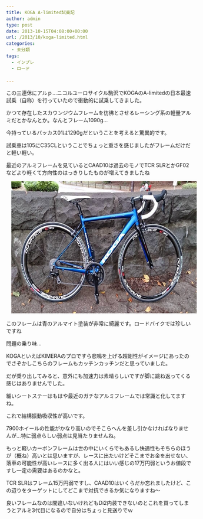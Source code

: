 ```yaml
---
title: KOGA A-limited試乗記
author: admin
type: post
date: 2013-10-15T04:08:00+00:00
url: /2013/10/koga-limited.html
categories:
  - 未分類
tags:
  - インプレ
  - ロード

---
```

この三連休にアルｐ…ニコルユーロサイクル駒沢でKOGAのA-limitedの日本最速試乗（自称）を行っていたので衝動的に試乗してきました。

かつて存在したスカウンジウムフレームを彷彿とさせるレーシング系の軽量アルミだとかなんとか。なんとフレーム1090g…

今持っているバッカス01は1290gだということを考えると驚異的です。

試乗車は105にC35CLということでちょっと重さを感じましたがフレームだけだと軽い軽い。

最近のアルミフレームを見ているとCAAD10は過去のモノでTCR SLRとかGF02などより軽くて方向性のはっきりしたものが増えてきましたね



<div class="separator" style="clear: both; text-align: center;">
  <a href="/wp-content/uploads/2013/10/BWhBf5NCYAAmlH4-1024x575.jpg" imageanchor="1" style="margin-left: 1em; margin-right: 1em;"><img border="0" src="/wp-content/uploads/2013/10/BWhBf5NCYAAmlH4-1024x575.jpg" height="358" width="640" /></a>
</div>

このフレームは青のアルマイト塗装が非常に綺麗です。ロードバイクでは珍しいですね

問題の乗り味…

KOGAといえばKIMERAのプロですら悲鳴を上げる超剛性がイメージにあったのでさぞかしこちらのフレームもカッチンカッチンだと思っていました。

だが乗り出してみると、意外にも加速力は素晴らしいですが脚に跳ね返ってくる感じはありませんでした。

細いシートステーはもはや最近のガチなアルミフレームでは常識と化してますね。

これで結構振動吸収性が高いです。

7900ホイールの性能がかなり高いのでそこらへんを差し引かなければなりませんが…特に弱点らしい弱点は見当たりませんね。

もっと軽いカーボンフレームは世の中にいくらでもあるし快適性もそちらのほうが（概ね）高いとは思いますが、レースに出たいけどそこまでお金を出せない、落車の可能性が高いレースに多く出る人にはいい感じの17万円弱というお値段ですし一定の需要はあるのかなと。

TCR SLRはフレーム15万円弱ですし、CAAD10はいくらだか忘れましたけど、この辺りをターゲットにしてどこまで対抗できるか気になりますね～

良いフレームなのは間違いないけれどもDi2内装できないのとこれを買ってしまうとアルミ3代目になるので自分はちょっと見送りでｗ
